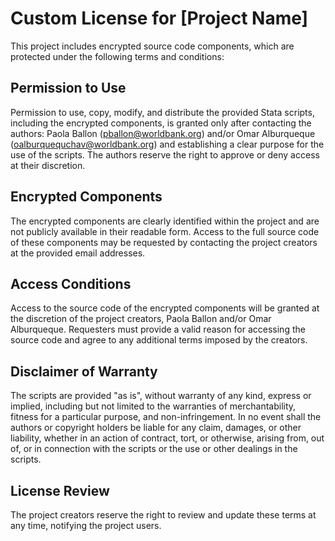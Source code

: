 # Custom License for [Project Name]

This project includes encrypted source code components, which are protected under the following terms and conditions:

## Permission to Use
Permission to use, copy, modify, and distribute the provided Stata scripts, including the encrypted components, is granted only after contacting the authors: Paola Ballon (pballon@worldbank.org) and/or Omar Alburqueque (oalburquequchav@worldbank.org) and establishing a clear purpose for the use of the scripts. The authors reserve the right to approve or deny access at their discretion.

## Encrypted Components
The encrypted components are clearly identified within the project and are not publicly available in their readable form.
Access to the full source code of these components may be requested by contacting the project creators at the provided email addresses.

## Access Conditions
Access to the source code of the encrypted components will be granted at the discretion of the project creators, Paola Ballon and/or Omar Alburqueque.
Requesters must provide a valid reason for accessing the source code and agree to any additional terms imposed by the creators.

## Disclaimer of Warranty
The scripts are provided "as is", without warranty of any kind, express or implied, including but not limited to the warranties of merchantability, fitness for a particular purpose, and non-infringement. In no event shall the authors or copyright holders be liable for any claim, damages, or other liability, whether in an action of contract, tort, or otherwise, arising from, out of, or in connection with the scripts or the use or other dealings in the scripts.

## License Review
The project creators reserve the right to review and update these terms at any time, notifying the project users.
